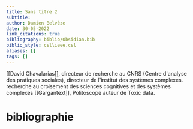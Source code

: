 ```yaml
---
title: Sans titre 2
subtitle: 
author: Damien Belvèze
date: 30-05-2022
link_citations: true
bibliography: biblio/Obsidian.bib
biblio_style: csl\ieee.csl
aliases: []
tags: []
---
```


[[David Chavalarias]], directeur de recherche au CNRS (Centre d'analyse des pratiques sociales), directeur de l'institut des systèmes complexes. 
recherche au croisement des sciences cognitives et des systèmes complexes
[[Gargantext]], Politoscope
auteur de Toxic data. 








# bibliographie

